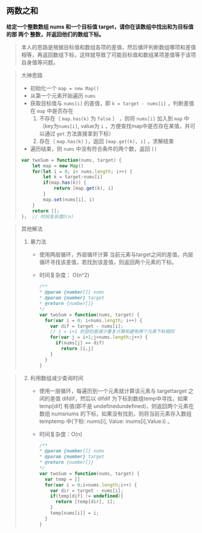 ## 两数之和

**给定一个整数数组 nums 和一个目标值 target，请你在该数组中找出和为目标值的那 两个 整数，并返回他们的数组下标。**

> 本人的思路是根据目标值和数组各项的差值，然后循环判断数组哪项和差值相等，再返回数组下标，这样就导致了可能目标值和数组某项差值等于该项自身值等问题。

> 大神思路
>
> - 初始化一个 `map = new Map()`
> - 从第一个元素开始遍历 `nums`
> - 获取目标值与 `nums[i]` 的差值，即 `k = target - nums[i]` ，判断差值在 `map` 中是否存在
>   1. 不存在（ `map.has(k)` 为 `false` ） ，则将 `nums[i]` 加入到 `map` 中（key为`nums[i]`, value为 `i` ，方便查找map中是否存在某值，并可以通过 `get` 方法直接拿到下标）
>   2. 存在（ `map.has(k)` ），返回 `[map.get(k), i]` ，求解结束
> - 遍历结束，则 `nums` 中没有符合条件的两个数，返回 `[]`
>
> ```javascript
> var twoSum = function(nums, target) {
>     let map = new Map()
>     for(let i = 0; i< nums.length; i++) {
>         let k = target-nums[i]
>         if(map.has(k)) {
>             return [map.get(k), i]
>         }
>         map.set(nums[i], i)
>     }
>     return [];
> };  // 时间复杂度O(n)
> ```

> 其他解法
>
> 1. 暴力法
>
>    - 使用两层循环，外层循环计算 当前元素与target之间的差值，内层循环寻找该差值，若找到该差值，则返回两个元素的下标。
>
>    - 时间复杂度： O(n^2)
>
>      ```javascript
>      /**
>      * @param {number[]} nums
>      * @param {number} target
>      * @return {number[]}
>      */
>      var twoSum = function(nums, target) {
>        for(var i = 0; i<nums.length; i++) {
>          var dif = target - nums[i];
>          // j = i+1 的目的是减少重复计算和避免两个元素下标相同
>          for(var j = i+1;j<nums.length;j++) {
>            if(nums[j] == dif)
>              return [i,j]
>          }
>        }
>      }
>      ```

> 2. 利用数组减少查询时间
>
>    - 使用一层循环，每遍历到一个元素就计算该元素与 targettarget 之间的差值 difdif，然后以 difdif 为下标到数组temp中寻找，如果 temp[dif] 有值(即不是 undefinedundefined)，则返回两个元素在数组 numsnums 的下标，如果没有找到，则将当前元素存入数组 temptemp 中(下标: nums[i], Value: inums[i],Value:i) 。
>
>    - 时间复杂度：O(n)
>
>      ```javascript
>      /**
>      * @param {number[]} nums
>      * @param {number} target
>      * @return {number[]}
>      */
>      var twoSum = function(nums, target) {
>        var temp = []
>        for(var i = 0;i<nums.length;i++) {
>          var dir = target - nums[i];
>          if(temp[dif] != undefined){
>            return [temp[dir], i];
>          }
>          temp[nums[i]] = i;
>        }
>      }
>      ```
>
>      